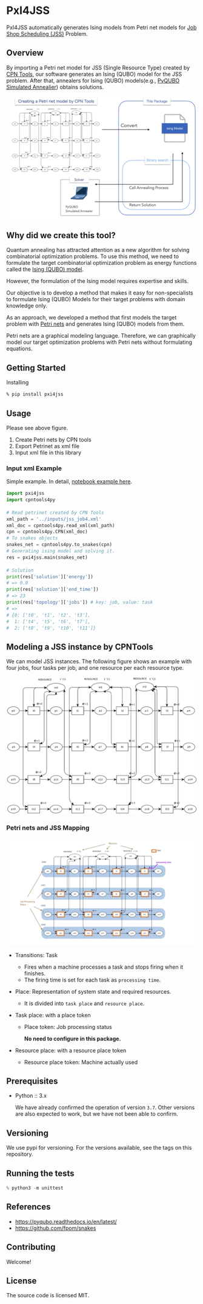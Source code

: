 # PxI4JSS

PxI4JSS automatically generates Ising models from Petri net models for [Job Shop Scheduling (JSS)](https://en.wikipedia.org/wiki/Job-shop_scheduling) Problem.

## Overview

By importing a Petri net model for JSS (Single Resource Type) created by [CPN Tools](https://cpntools.org/), our software generates an Ising (QUBO) model for the JSS problem.
After that, annealers for Ising (QUBO) models(e.g., [PyQUBO Simulated Annealier](https://pyqubo.readthedocs.io/en/latest/)) obtains solutions.

![job4_exp](/images/job4_exp.jpg)

## Why did we create this tool?

Quantum annealing has attracted attention as a new algorithm for solving combinatorial optimization problems. To use this method, we need to formulate the target combinatorial optimization problem as energy functions called the [Ising (QUBO) model](https://en.wikipedia.org/wiki/Ising_model).

However, the formulation of the Ising model requires expertise and skills.

Our objective is to develop a method that makes it easy for non-specialists to formulate Ising (QUBO) Models for their target problems with domain knowledge only.

As an approach, we developed a method that first models the target problem with [Petri nets](https://en.wikipedia.org/wiki/Petri_net) and generates Ising (QUBO) models from them.

Petri nets are a graphical modeling language. Therefore, we can graphically model our target optimization problems with Petri nets without formulating equations.

## Getting Started

Installing

```zsh
% pip install pxi4jss
```

## Usage

Please see above figure.

1. Create Petri nets by CPN tools
2. Export Petrinet as xml file
3. Input xml file in this library

### Input xml Example

Simple example. In detail, [notebook example here](https://github.com/kanekou/PxI4JSS/blob/main/example/example.ipynb).

```python
import pxi4jss
import cpntools4py

# Read petrinet created by CPN Tools
xml_path = '../inputs/jss_job4.xml'
xml_doc = cpntools4py.read_xml(xml_path)
cpn = cpntools4py.CPN(xml_doc)
# To snakes objects
snakes_net = cpntools4py.to_snakes(cpn)
# Generating ising model and solving it.
res = pxi4jss.main(snakes_net)

# Solution
print(res['solution']['energy'])
# => 0.0
print(res['solution']['end_time'])
# => 23
print(res['topology']['jobs']) # key: job, value: task
# =>
# {0: ['t0', 't1', 't2', 't3'],
#  1: ['t4', 't5', 't6', 't7'],
#  2: ['t8', 't9', 't10', 't11']}
```

## Modeling a JSS instance by CPNTools

We can model JSS instances.
The following figure shows an example with four jobs, four tasks per job, and one resource per each resource type.

![jss_job4](/images/jss_job4.jpg)

### Petri nets and JSS Mapping

![jss_job4_colored](/images/jss_job4_colored.jpg)

- Transitions: Task

  - Fires when a machine processes a task and stops firing when it finishes.
  - The firing time is set for each task as `processing time`.

- Place: Representation of system state and required resources.

  - It is divided into `task place` and `resource place`.

- Task place: with a place token

  - Place token: Job processing status

    **No need to configure in this package.**

- Resource place: with a resource place token

  - Resource place token: Machine actually used

## Prerequisites

- Python :: 3.x

  We have already confirmed the operation of version `3.7`.
  Other versions are also expected to work, but we have not been able to confirm.

## Versioning

We use pypi for versioning. For the versions available, see the tags on this repository.

## Running the tests

```python
% python3 -m unittest
```

## References

- https://pyqubo.readthedocs.io/en/latest/
- https://github.com/fpom/snakes

## Contributing

Welcome!

## License

The source code is licensed MIT.
